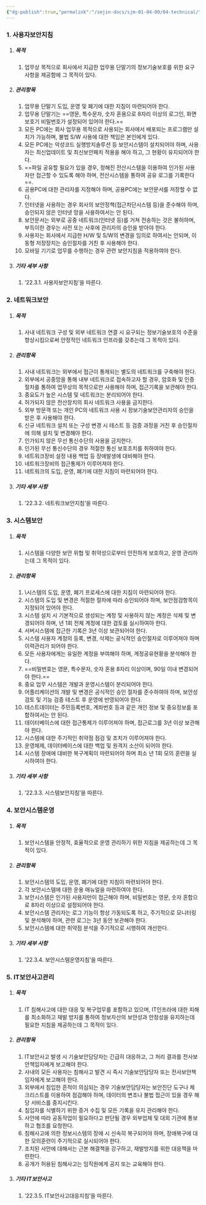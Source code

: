 ```yaml
---
{"dg-publish":true,"permalink":"/sejin-docs/sjm-01-04-00/04-technical/","title":"제 4 장 기술적 보안","tags":["정보보안관리규정","보안","기술적보안"],"noteIcon":"","created":"2024-12-18T11:17:05.030+09:00","updated":"2024-12-23T09:15:58.776+09:00"}
---
```


### 1. 사용자보안지침
1. ##### 목적
	1. 업무상 목적으로 회사에서 지급한 업무용 단말기의 정보기술보호를 위한 요구사항을 제공함에 그 목적이 있다.
2. ##### 관리항목
	1. 업무용 단말기 도입, 운영 및 폐기에 대한 지침이 마련되어야 한다.
	2. 업무용 단말기는 ==영문, 특수문자, 숫자 혼용으로 8자리 이상의 로그인, 화면보호기 비밀번호가 설정되어 있어야 한다.==
	3. 모든 PC에는 회사 업무용 목적으로 사용되는 회사에서 배포되는 프로그램만 설치가 가능하며, 불법 S/W 사용에 대한 책임은 본인에게 있다.
	4. 모든 PC에는 악성코드 실행방지솔루션 등 보안시스템이 설치되어야 하며, 사용자는 최신업데이트 및 최신보안패치 적용을 해야 하고, 그 현황이 유지되어야 한다. 
	5. ==파일 공유할 필요가 있을 경우, 정해진 전산시스템을 이용하여 인가된 사용자만 접근할 수 있도록 해야 하며, 전산시스템을 통하여 공유 로그를 기록한다==. 
	6. 공용PC에 대한 관리자를 지정해야 하며, 공용PC에는 보안문서를 저장할 수 없다.
	7. 인터넷을 사용하는 경우 회사의 보안정책(접근차단시스템 등)을 준수해야 하며, 승인되지 않은 인터넷 망을 사용하여서는 안 된다.
	8. 보안문서는 외부로 공중 네트워크(인터넷 등)를 거쳐 전송하는 것은 불허하며, 부득이한 경우는 사전 또는 사후에 관리자의 승인을 받아야 한다. 
	9. 사용자는 회사에서 지급한 H/W 및 S/W의 변경을 임의로 하여서는 안되며, 이동형 저장장치는 승인절차를 거친 후 사용해야 한다. 
	10. 모바일 기기로 업무를 수행하는 경우 관련 보안지침을 적용하여야 한다.
3. ##### 기타 세부 사항
	1. ’22.3.1. 사용자보안지침’을 따른다. 

### 2. 네트워크보안
1. ##### 목적
	1. 사내 네트워크 구성 및 외부 네트워크 연결 시 요구되는 정보기술보호의 수준을 향상시킴으로써 안정적인 네트워크 인프라를 갖추는데 그 목적이 있다.
2. ##### 관리항목
	1. 사내 네트워크는 외부에서 접근이 통제되는 별도의 네트워크를 구축해야 한다. 
	2. 외부에서 공중망을 통해 내부 네트워크로 접속하고자 할 경우, 암호화 및 인증 절차를 통하여 업무상의 목적으로만 사용해야 하며, 접근기록을 보관해야 한다. 
	3. 중요도가 높은 시스템 및 네트워크는 분리되어야 한다. 
	4. 허가되지 않은 전산장치의 회사 네트워크 사용을 금지한다.
	5. 외부 방문객 또는 개인 PC의 네트워크 사용 시 정보기술보안관리자의 승인을 받은 후 사용해야 한다. 
	6. 신규 네트워크 설치 또는 구성 변경 시 테스트 등 검증 과정을 거친 후 승인절차에 의해 설치 및 변경해야 한다. 
	7. 인가되지 않은 무선 통신수단의 사용을 금지한다. 
	8. 인가된 무선 통신수단의 경우 적절한 통신 보호조치를 취하여야 한다.
	9. 네트워크장비 설정 내용 백업 등 장애발생에 대비해야 한다. 
	10. 네트워크장비의 접근통제가 이루어져야 한다. 
	11. 네트워크의 도입, 운영, 폐기에 대한 지침이 마련되어야 한다. 
3. ##### 기타 세부 사항
	1. ’22.3.2. 네트워크보안지침’을 따른다. 

### 3. 시스템보안
1. ##### 목적
	1. 시스템을 다양한 보안 위협 및 취약성으로부터 안전하게 보호하고, 운영 관리하는데 그 목적이 있다.
2.  ##### 관리항목
	1. \시스템의 도입, 운영, 폐기 프로세스에 대한 지침이 마련되어야 한다. 
	2. 시스템의 도입 및 변경은 적절한 절차에 따라 승인되어야 하며, 보안점검항목이 지정되어 있어야 한다. 
	3. 시스템 설치 시 기본적으로 생성되는 계정 및 사용하지 않는 계정은 삭제 및 변경되어야 하며, 년 1회 전체 계정에 대한 검토를 실시하여야 한다.
	4. 서버시스템에 접근한 기록은 3년 이상 보관되어야 한다. 
	5. 시스템 사용자 계정의 등록, 변경, 삭제는 공식적인 승인절차로 이루어져야 하며 이력관리가 되어야 한다. 
	6. 모든 사용자에게는 유일한 계정을 부여해야 하며, 계정공유현황을 분석해야 한다.
	7. ==비밀번호는 영문, 특수문자, 숫자 혼용 8자리 이상이며, 90일 이내 변경되어야 한다.==
	8. 중요 업무 시스템은 개발과 운영시스템이 분리되어야 한다.  
	9. 어플리케이션의 개발 및 변경은 공식적인 승인 절차를 준수하여야 하며, 보안성 검토 및 기능 검증 테스트 후 운영에 반영되어야 한다. 
	10. 테스트데이터는 주민등록번호, 계좌번호 등과 같은 개인 정보 및 중요정보를 포함하여서는 안 된다.
	11. 데이터베이스에 대한 접근통제가 이루어져야 하며, 접근로그를 3년 이상 보관해야 한다. 
	12. 시스템에 대한 주기적인 취약점 점검 및 조치가 이루어져야 한다.
	13. 운영체제, 데이터베이스에 대한 백업 및 원격지 소산이 되어야 한다. 
	14. 시스템 장애에 대비한 복구계획이 마련되어야 하며 최소 년 1회 모의 훈련을 실시하여야 한다. 
3. ##### 기타 세부 사항
	1. ’22.3.3. 시스템보안지침’을 따른다. 

### 4. 보안시스템운영
1. ##### 목적
	1. 보안시스템을 안정적, 효율적으로 운영 관리하기 위한 지침을 제공하는데 그 목적이 있다. 
2. ##### 관리항목
	1. 보안시스템의 도입, 운영, 폐기에 대한 지침이 마련되어야 한다. 
	2. 각 보안시스템에 대한 운용 매뉴얼을 마련하여야 한다.
	3. 보안시스템은 인가된 사용자만이 접근해야 하며, 비밀번호는 영문, 숫자 혼합으로 8자리 이상으로 설정되어야 한다. 
	4. 보안시스템 관리자는 로그 기능이 항상 가동되도록 하고, 주기적으로 모니터링 및 분석해야 하며, 관련 로그는 3년 동안 보관해야 한다. 
	5. 보안시스템에 대한 취약점 분석을 주기적으로 시행하여 개선한다. 
3. ##### 기타 세부 사항
	1. ’22.3.4. 보안시스템운영지침’을 따른다.

### 5. IT보안사고관리 
1. ##### 목적
	1. IT 침해사고에 대한 대응 및 복구업무를 포함하고 있으며, IT인프라에 대한 피해를 최소화하고 재발 방지를 통하여 정보자산의 보안성과 안정성을 유지하는데 필요한 지침을 제공하는데 그 목적이 있다.
2. ##### 관리항목
	1. IT보안사고 발생 시 기술보안담당자는 긴급히 대응하고, 그 처리 결과를 전사보안책임자에게 보고해야 한다. 
	2. 사내의 모든 사용자는 침해사고 발견 시 즉시 기술보안담당자 또는 전사보안책임자에게 보고해야 한다. 
	3. 외부에서 침입한 흔적이 의심되는 경우 기술보안담당자는 보안진단 도구나 체크리스트를 이용하여 점검해야 하며, 데이터의 변조나 불법 접근이 있을 경우 해당 서비스를 중지시킨다.  
	4. 침입자를 식별하기 위한 증거 수집 및 모든 기록을 유지 관리해야 한다. 
	5. 사안에 따라 공동작업이 필요하다고 판단될 경우 외부업체 및 대외 기관에 통보하고 협조를 요청한다. 
	6. 침해사고에 의한 정보시스템의 장애 시 신속히 복구되어야 하며, 장애복구에 대한 모의훈련이 주기적으로 실시되어야 한다. 
	7. 조치된 사안에 대해서는 근본 해결책을 강구하고, 재발방지를 위한 대응책을 마련한다. 
	8. 공개가 허용된 침해사고는 임직원에게 공지 또는 교육해야 한다. 
3. ##### 기타 IT보안사고
	1. ’22.3.5. IT보안사고대응지침’을 따른다. 